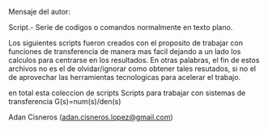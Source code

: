 Mensaje del autor:

Script.- Serie de codigos o comandos normalmente en texto plano.

Los siguientes scripts fueron creados con el proposito de trabajar con funciones de transferencia de manera mas facil
dejando a un lado los calculos para centrarse en los resultados.
En otras palabras, el fin de estos archivos no es el de olvidar/ignorar como obtener tales resutados, si no el de aprovechar las herramientas tecnologicas para acelerar el trabajo.

en total esta coleccion de scripts
Scripts para trabajar con sistemas de transferencia G(s)=num(s)/den(s)



 Adan Cisneros (adan.cisneros.lopez@gmail.com)
